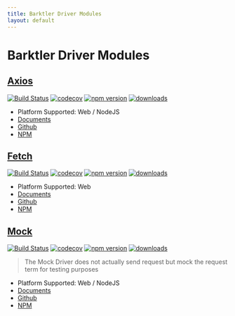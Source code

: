 ```yaml
---
title: Barktler Driver Modules
layout: default
---
```


# Barktler Driver Modules

## [Axios](https://github.com/Barktler/Driver-Axios)

[![Build Status](https://travis-ci.com/Barktler/Driver-Axios.svg?branch=master)](https://travis-ci.com/Barktler/Driver-Axios)
[![codecov](https://codecov.io/gh/Barktler/Driver-Axios/branch/master/graph/badge.svg)](https://codecov.io/gh/Barktler/Driver-Axios)
[![npm version](https://badge.fury.io/js/%40barktler%2Fdriver-axios.svg)](https://badge.fury.io/js/%40barktler%2Fdriver-axios)
[![downloads](https://img.shields.io/npm/dm/@barktler/driver-axios.svg)](https://www.npmjs.com/package/@barktler/driver-axios)

-   Platform Supported: Web / NodeJS
-   [Documents](//axios.driver.barktler.com)
-   [Github](//github.com/Barktler/Driver-Axios)
-   [NPM](//www.npmjs.com/package/@barktler/driver-axios)

## [Fetch](https://github.com/Barktler/Driver-Fetch)

[![Build Status](https://travis-ci.com/Barktler/Driver-Fetch.svg?branch=master)](https://travis-ci.com/Barktler/Driver-Fetch)
[![codecov](https://codecov.io/gh/Barktler/Driver-Fetch/branch/master/graph/badge.svg)](https://codecov.io/gh/Barktler/Driver-Fetch)
[![npm version](https://badge.fury.io/js/%40barktler%2Fdriver-fetch.svg)](https://badge.fury.io/js/%40barktler%2Fdriver-fetch)
[![downloads](https://img.shields.io/npm/dm/@barktler/driver-fetch.svg)](https://www.npmjs.com/package/@barktler/driver-fetch)

-   Platform Supported: Web
-   [Documents](//fetch.driver.barktler.com)
-   [Github](//github.com/Barktler/Driver-Fetch)
-   [NPM](//www.npmjs.com/package/@barktler/driver-fetch)

## [Mock](https://github.com/Barktler/Driver-Mock)

[![Build Status](https://travis-ci.com/Barktler/Driver-Mock.svg?branch=master)](https://travis-ci.com/Barktler/Driver-Mock)
[![codecov](https://codecov.io/gh/Barktler/Driver-Mock/branch/master/graph/badge.svg)](https://codecov.io/gh/Barktler/Driver-Mock)
[![npm version](https://badge.fury.io/js/%40barktler%2Fdriver-mock.svg)](https://badge.fury.io/js/%40barktler%2Fdriver-mock)
[![downloads](https://img.shields.io/npm/dm/@barktler/driver-mock.svg)](https://www.npmjs.com/package/@barktler/driver-mock)

> The Mock Driver does not actually send request but mock the request term for testing purposes

-   Platform Supported: Web / NodeJS
-   [Documents](//axios.driver.barktler.com)
-   [Github](//github.com/Barktler/Driver-Mock)
-   [NPM](//www.npmjs.com/package/@barktler/driver-mock)
